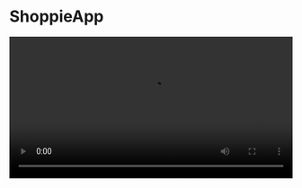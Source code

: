 # ShoppieApp 

<video src="video/ShoppieApp.mp4" controls width="100%">
  Tarayıcınız video oynatmayı desteklemiyor.
</video>

